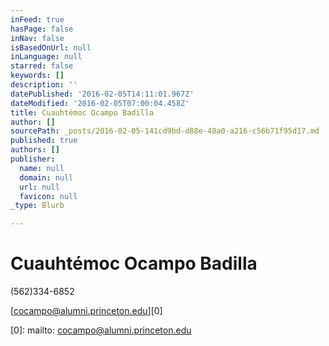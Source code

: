 ```yaml
---
inFeed: true
hasPage: false
inNav: false
isBasedOnUrl: null
inLanguage: null
starred: false
keywords: []
description: ''
datePublished: '2016-02-05T14:11:01.967Z'
dateModified: '2016-02-05T07:00:04.458Z'
title: Cuauhtémoc Ocampo Badilla
author: []
sourcePath: _posts/2016-02-05-141cd9bd-d88e-48a0-a216-c56b71f95d17.md
published: true
authors: []
publisher:
  name: null
  domain: null
  url: null
  favicon: null
_type: Blurb

---
```

# Cuauhtémoc Ocampo Badilla

(562)334-6852

[cocampo@alumni.princeton.edu][0]

[0]: mailto: cocampo@alumni.princeton.edu